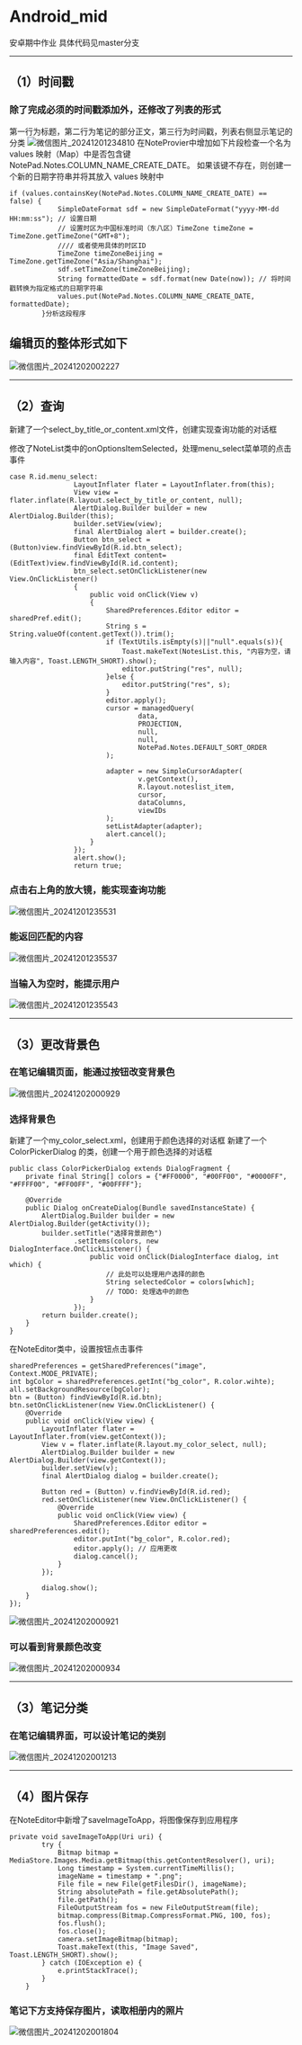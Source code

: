 # Android_mid
安卓期中作业
具体代码见master分支

--- 
## （1）时间戳
### 除了完成必须的时间戳添加外，还修改了列表的形式
第一行为标题，第二行为笔记的部分正文，第三行为时间戳，列表右侧显示笔记的分类
![微信图片_20241201234810](https://github.com/user-attachments/assets/2d723a2b-911e-43e7-b89b-fed0147c012c)
在NoteProvier中增加如下片段检查一个名为 values 映射（Map）中是否包含键 NotePad.Notes.COLUMN_NAME_CREATE_DATE。
如果该键不存在，则创建一个新的日期字符串并将其放入 values 映射中
~~~
if (values.containsKey(NotePad.Notes.COLUMN_NAME_CREATE_DATE) == false) {
            SimpleDateFormat sdf = new SimpleDateFormat("yyyy-MM-dd HH:mm:ss"); // 设置日期
            // 设置时区为中国标准时间（东八区）TimeZone timeZone = TimeZone.getTimeZone("GMT+8");
            //// 或者使用具体的时区ID
            TimeZone timeZoneBeijing = TimeZone.getTimeZone("Asia/Shanghai");
            sdf.setTimeZone(timeZoneBeijing);
            String formattedDate = sdf.format(new Date(now)); // 将时间戳转换为指定格式的日期字符串
            values.put(NotePad.Notes.COLUMN_NAME_CREATE_DATE, formattedDate);
        }分析这段程序
~~~

## 编辑页的整体形式如下
![微信图片_20241202002227](https://github.com/user-attachments/assets/d543f507-8c90-41a8-b8cd-37c9d980e7e9)

---
## （2）查询
新建了一个select_by_title_or_content.xml文件，创建实现查询功能的对话框

修改了NoteList类中的onOptionsItemSelected，处理menu_select菜单项的点击事件
~~~
case R.id.menu_select:
                LayoutInflater flater = LayoutInflater.from(this);
                View view = flater.inflate(R.layout.select_by_title_or_content, null);
                AlertDialog.Builder builder = new AlertDialog.Builder(this);
                builder.setView(view);
                final AlertDialog alert = builder.create();
                Button btn_select = (Button)view.findViewById(R.id.btn_select);
                final EditText content=(EditText)view.findViewById(R.id.content);
                btn_select.setOnClickListener(new View.OnClickListener()
                {
                    public void onClick(View v)
                    {
                        SharedPreferences.Editor editor = sharedPref.edit();
                        String s = String.valueOf(content.getText()).trim();
                        if (TextUtils.isEmpty(s)||"null".equals(s)){
                            Toast.makeText(NotesList.this, "内容为空，请输入内容", Toast.LENGTH_SHORT).show();
                            editor.putString("res", null);
                        }else {
                            editor.putString("res", s);
                        }
                        editor.apply();
                        cursor = managedQuery(
                                data,
                                PROJECTION,
                                null,
                                null,
                                NotePad.Notes.DEFAULT_SORT_ORDER
                        );

                        adapter = new SimpleCursorAdapter(
                                v.getContext(),
                                R.layout.noteslist_item,
                                cursor,
                                dataColumns,
                                viewIDs
                        );
                        setListAdapter(adapter);
                        alert.cancel();
                    }
                });
                alert.show();
                return true;
~~~
### 点击右上角的放大镜，能实现查询功能
![微信图片_20241201235531](https://github.com/user-attachments/assets/c59f79d2-d0eb-4a1f-915b-ed2a49194d96)
### 能返回匹配的内容
![微信图片_20241201235537](https://github.com/user-attachments/assets/33ea7137-6cfd-45c6-8a2e-d2b4b7d7e584)
### 当输入为空时，能提示用户
![微信图片_20241201235543](https://github.com/user-attachments/assets/f5ed6b08-82ee-43cd-848e-c6eb824b84c3)

---
## （3）更改背景色
### 在笔记编辑页面，能通过按钮改变背景色
![微信图片_20241202000929](https://github.com/user-attachments/assets/8205bb14-a7e6-46a2-9221-45c9ebb08178)
### 选择背景色
新建了一个my_color_select.xml，创建用于颜色选择的对话框
新建了一个ColorPickerDialog 的类，创建一个用于颜色选择的对话框
~~~
public class ColorPickerDialog extends DialogFragment {
    private final String[] colors = {"#FF0000", "#00FF00", "#0000FF", "#FFFF00", "#FF00FF", "#00FFFF"};

    @Override
    public Dialog onCreateDialog(Bundle savedInstanceState) {
        AlertDialog.Builder builder = new AlertDialog.Builder(getActivity());
        builder.setTitle("选择背景颜色")
                .setItems(colors, new DialogInterface.OnClickListener() {
                    public void onClick(DialogInterface dialog, int which) {
                        // 此处可以处理用户选择的颜色
                        String selectedColor = colors[which];
                        // TODO: 处理选中的颜色
                    }
                });
        return builder.create();
    }
}
~~~

在NoteEditor类中，设置按钮点击事件
~~~
sharedPreferences = getSharedPreferences("image", Context.MODE_PRIVATE);
int bgColor = sharedPreferences.getInt("bg_color", R.color.wihte);
all.setBackgroundResource(bgColor);
btn = (Button) findViewById(R.id.btn);
btn.setOnClickListener(new View.OnClickListener() {
    @Override
    public void onClick(View view) {
        LayoutInflater flater = LayoutInflater.from(view.getContext());
        View v = flater.inflate(R.layout.my_color_select, null);
        AlertDialog.Builder builder = new AlertDialog.Builder(view.getContext());
        builder.setView(v);
        final AlertDialog dialog = builder.create();
        
        Button red = (Button) v.findViewById(R.id.red);
        red.setOnClickListener(new View.OnClickListener() {
            @Override
            public void onClick(View view) {
                SharedPreferences.Editor editor = sharedPreferences.edit();
                editor.putInt("bg_color", R.color.red);
                editor.apply(); // 应用更改
                dialog.cancel();
            }
        });
     
        dialog.show();
    }
});
~~~

![微信图片_20241202000921](https://github.com/user-attachments/assets/339b0340-988a-450d-9588-a87ffd3403c1)
### 可以看到背景颜色改变
![微信图片_20241202000934](https://github.com/user-attachments/assets/5832a7a6-7c76-4ee1-b3fd-23e038761ba7)

---
## （3）笔记分类
### 在笔记编辑界面，可以设计笔记的类别
![微信图片_20241202001213](https://github.com/user-attachments/assets/bde3aaca-f0c9-4b4c-8c33-fd37996038d5)

---
## （4）图片保存
在NoteEditor中新增了saveImageToApp，将图像保存到应用程序
~~~
private void saveImageToApp(Uri uri) {
        try {
            Bitmap bitmap = MediaStore.Images.Media.getBitmap(this.getContentResolver(), uri);
            Long timestamp = System.currentTimeMillis();
            imageName = timestamp + ".png";
            File file = new File(getFilesDir(), imageName);
            String absolutePath = file.getAbsolutePath();
            file.getPath();
            FileOutputStream fos = new FileOutputStream(file);
            bitmap.compress(Bitmap.CompressFormat.PNG, 100, fos);
            fos.flush();
            fos.close();
            camera.setImageBitmap(bitmap);
            Toast.makeText(this, "Image Saved", Toast.LENGTH_SHORT).show();
        } catch (IOException e) {
            e.printStackTrace();
        }
    }
~~~
### 笔记下方支持保存图片，读取相册内的照片
![微信图片_20241202001804](https://github.com/user-attachments/assets/ead61129-ccf5-4d5d-83fa-309e05736bf0)
